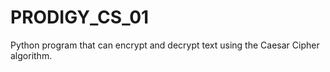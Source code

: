 # PRODIGY_CS_01
Python program that can encrypt and decrypt text using the Caesar Cipher algorithm.
